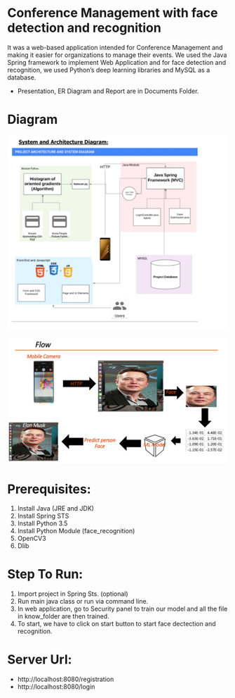# Conference Management with face detection and recognition
It was a web-based application intended for Conference Management and making it easier for
organizations to manage their events. We used the Java Spring framework to implement Web
Application and for face detection and recognition, we used Python’s deep learning libraries and MySQL
as a database.

* Presentation, ER Diagram and Report are in Documents Folder.

# Diagram
 ![Alt text](ArchitectureDiagrams.jpg?raw=true "Title")

 ![Alt text](Documents/Presentation-raw/1497e024ce9c052b1c29e12331f4ff59-15.jpg?raw=true "Title")


# Prerequisites:
1) Install Java (JRE and JDK)
2) Install Spring STS
3) Install Python 3.5
4) Install Python Module  (face_recognition)
5) OpenCV3
6) Dlib 

# Step To Run:
1) Import project in Spring Sts. (optional)
2) Run main java class or run via command line.
3) In web application, go to Security panel to train our model and all the file in know_folder are then trained.
4) To start, we have to click on start button to start face dectection and recognition.

# Server Url:
- http://localhost:8080/registration
- http://localhost:8080/login
